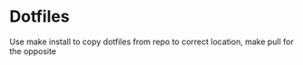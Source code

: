 # Dotfiles

Use make install to copy dotfiles from repo to correct location, make pull for the opposite

